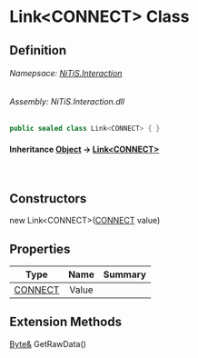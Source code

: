 # Link&#60;CONNECT&#62; Class
## Definition

###### Namepsace: [NiTiS.Interaction](https://nitis-dev.github.io/NiTiSLibsWiki/Namespaces/NiTiS.Interaction)
###### Assembly: NiTiS.Interaction.dll

#### 
```c#
public sealed class Link<CONNECT> { }
```
#### Inheritance [Object](https://docs.microsoft.com/dotnet/api/system.object) &#8594; [Link&#60;CONNECT&#62;](https://nitis-dev.github.io/NiTiSLibsWiki/NiTiS/Interaction/Link-1)  
#### 

<br>

## Constructors
new Link&#60;CONNECT&#62;([CONNECT](https://nitis-dev.github.io/NiTiSLibsWiki/NiTiS/Interaction/CONNECT) value)  
  
## Properties
|Type|Name|Summary|
|:-:|:--:|:-|
|[CONNECT](https://nitis-dev.github.io/NiTiSLibsWiki/NiTiS/Interaction/CONNECT)|Value||
  
  
  
## Extension Methods
[Byte&](https://docs.microsoft.com/dotnet/api/system.byte&) GetRawData()  

  

